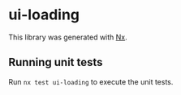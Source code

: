 # ui-loading

This library was generated with [Nx](https://nx.dev).

## Running unit tests

Run `nx test ui-loading` to execute the unit tests.
